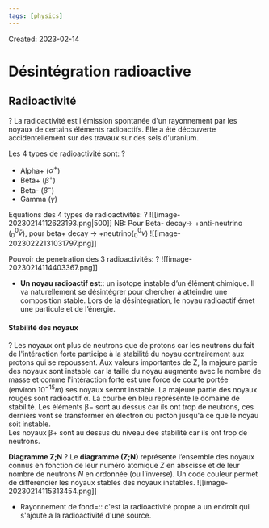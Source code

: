 ```yaml
---
tags: [physics] 
---
```

Created: 2023-02-14

# Désintégration radioactive
## Radioactivité
?
La radioactivité est l'émission spontanée d'un rayonnement par les noyaux de certains éléments radioactifs. Elle a été découverte accidentellement sur des travaux sur des sels d'uranium.
<!--SR:!2023-11-01,28,130-->

Les 4 types de radioactivité sont:
?
- Alpha+ ($\alpha^+$)
- Beta+ ($\beta^+$)
- Beta- ($\beta^-$)
- Gamma ($\gamma$)
<!--SR:!2023-11-06,62,230-->


Equations des 4 types de radioactivités:
?
![[image-20230214112623193.png|500]]
NB: Pour Beta- decay-> +anti-neutrino ($^0_0\bar{v}$), pour beta+ decay -> +neutrino($^0_0v$)
![[image-20230222131031797.png]]
<!--SR:!2023-11-21,173,250-->

Pouvoir de penetration des 3 radioactivités:
?
![[image-20230214114403367.png]]
<!--SR:!2023-10-09,144,250-->

- **Un noyau radioactif est**:: un isotope instable d’un élément chimique. Il va naturellement se désintégrer pour chercher à atteindre une composition stable. Lors de la désintégration, le noyau radioactif émet une particule et de l’énergie.
<!--SR:!2023-10-19,17,130-->

#### Stabilité des noyaux
?
Les noyaux ont plus de neutrons que de protons car les neutrons du fait de l'intéraction forte participe à la stabilité du noyau contrairement aux protons qui se repoussent. Aux valeurs importantes de Z, la majeure partie des noyaux sont instable car la taille du noyau augmente avec le nombre de masse et comme l'intéraction forte est une force de courte portée (environ $10^{−15}m$) ses noyaux seront instable. La majeure partie des noyaux rouges sont radioactif α. La courbe en bleu représente le domaine de stabilité. Les éléments β− sont au dessus car ils ont trop de neutrons, ces derniers vont se transformer en électron ou proton jusqu'à ce que le noyau soit instable.  
Les noyaux β+ sont au dessus du niveau dee stabilité car ils ont trop de neutrons.
<!--SR:!2023-12-22,162,210-->

**Diagramme Z;N**
?
Le **diagramme (Z;N)** représente l’ensemble des noyaux connus en fonction de leur numéro atomique _Z_ en abscisse et de leur nombre de neutrons _N_ en ordonnée (ou l’inverse). Un code couleur permet de différencier les noyaux stables des noyaux instables.
![[image-20230214115313454.png]]
<!--SR:!2023-12-12,70,230-->

- Rayonnement de fond=:: c'est la radioactivité propre a un endroit qui s'ajoute a la radioactivité d'une source. 
<!--SR:!2023-12-24,144,195-->